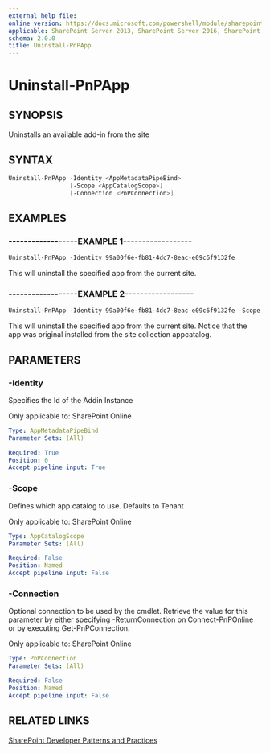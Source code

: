```yaml
---
external help file:
online version: https://docs.microsoft.com/powershell/module/sharepoint-pnp/uninstall-pnpapp
applicable: SharePoint Server 2013, SharePoint Server 2016, SharePoint Server 2019, SharePoint Online
schema: 2.0.0
title: Uninstall-PnPApp
---
```


# Uninstall-PnPApp

## SYNOPSIS
Uninstalls an available add-in from the site

## SYNTAX 

```powershell
Uninstall-PnPApp -Identity <AppMetadataPipeBind>
                 [-Scope <AppCatalogScope>]
                 [-Connection <PnPConnection>]
```

## EXAMPLES

### ------------------EXAMPLE 1------------------
```powershell
Uninstall-PnPApp -Identity 99a00f6e-fb81-4dc7-8eac-e09c6f9132fe
```

This will uninstall the specified app from the current site.

### ------------------EXAMPLE 2------------------
```powershell
Uninstall-PnPApp -Identity 99a00f6e-fb81-4dc7-8eac-e09c6f9132fe -Scope Site
```

This will uninstall the specified app from the current site. Notice that the app was original installed from the site collection appcatalog.

## PARAMETERS

### -Identity
Specifies the Id of the Addin Instance

Only applicable to: SharePoint Online

```yaml
Type: AppMetadataPipeBind
Parameter Sets: (All)

Required: True
Position: 0
Accept pipeline input: True
```

### -Scope
Defines which app catalog to use. Defaults to Tenant

Only applicable to: SharePoint Online

```yaml
Type: AppCatalogScope
Parameter Sets: (All)

Required: False
Position: Named
Accept pipeline input: False
```

### -Connection
Optional connection to be used by the cmdlet. Retrieve the value for this parameter by either specifying -ReturnConnection on Connect-PnPOnline or by executing Get-PnPConnection.

Only applicable to: SharePoint Online

```yaml
Type: PnPConnection
Parameter Sets: (All)

Required: False
Position: Named
Accept pipeline input: False
```

## RELATED LINKS

[SharePoint Developer Patterns and Practices](https://aka.ms/sppnp)